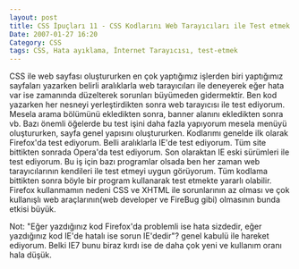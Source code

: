 ```yaml
---
layout: post
title: CSS İpuçları 11 - CSS Kodlarını Web Tarayıcıları ile Test etmek
Date: 2007-01-27 16:20
Category: CSS
tags: CSS, Hata ayıklama, İnternet Tarayıcısı, test-etmek
---
```


CSS ile web sayfası oluştururken en çok yaptığımız işlerden biri
yaptığımız sayfaları yazarken belirli aralıklarla web tarayıcıları ile
deneyerek eğer hata var ise zamanında düzelterek sorunları büyümeden
gidermektir. Ben kod yazarken her nesneyi yerleştirdikten sonra web
tarayıcısı ile test ediyorum. Mesela arama bölümünü ekledikten sonra,
banner alanını ekledikten sonra vb. Bazı önemli öğelerde bu test işini
daha fazla yapıyorum mesela menüyü oluştururken, sayfa genel yapısını
oluştururken. Kodlarımı genelde ilk olarak Firefox'da test
ediyorum. Belli aralıklarla IE'de test ediyorum. Tüm site bittikten
sonrada Opera'da test ediyorum. Son olaraktan IE eski sürümleri ile test
ediyorum. Bu iş için bazı programlar olsada ben her zaman web
tarayıcılarının kendileri ile test etmeyi uygun görüyorum. Tüm kodlama
bittikten sonra böyle bir program kullanarak test etmekte yararlı
olabilir. Firefox kullanmamın nedeni CSS ve XHTML ile sorunlarının az
olması ve çok kullanışlı web araçlarının(web developer ve FireBug gibi)
olmasının bunda etkisi büyük.

Not: "Eğer yazdığınız kod Firefox'da problemli ise hata sizdedir, eğer
yazdığınız kod IE'de hatalı ise sorun IE'dedir"? genel kabulü ile
hareket ediyorum. Belki IE7 bunu biraz kırdı ise de daha çok yeni ve
kullanım oranı hala düşük.